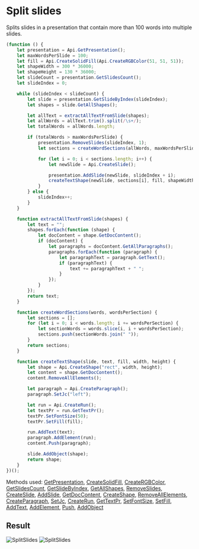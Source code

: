 # Split slides

Splits slides in a presentation that contain more than 100 words into multiple slides.

```ts
(function () {
    let presentation = Api.GetPresentation();
    let maxWordsPerSlide = 100;
    let fill = Api.CreateSolidFill(Api.CreateRGBColor(51, 51, 51));
    let shapeWidth = 300 * 36000;
    let shapeHeight = 130 * 36000;
    let slideCount = presentation.GetSlidesCount();
    let slideIndex = 0;

    while (slideIndex < slideCount) {
        let slide = presentation.GetSlideByIndex(slideIndex);
        let shapes = slide.GetAllShapes();

        let allText = extractAllTextFromSlide(shapes);
        let allWords = allText.trim().split(/\s+/);
        let totalWords = allWords.length;

        if (totalWords > maxWordsPerSlide) {
            presentation.RemoveSlides(slideIndex, 1);
            let sections = createWordSections(allWords, maxWordsPerSlide);

            for (let i = 0; i < sections.length; i++) {
                let newSlide = Api.CreateSlide();

                presentation.AddSlide(newSlide, slideIndex + i);
                createTextShape(newSlide, sections[i], fill, shapeWidth, shapeHeight);
            }
        } else {
            slideIndex++;
        }
    }

    function extractAllTextFromSlide(shapes) {
        let text = "";
        shapes.forEach(function (shape) {
            let docContent = shape.GetDocContent();
            if (docContent) {
                let paragraphs = docContent.GetAllParagraphs();
                paragraphs.forEach(function (paragraph) {
                    let paragraphText = paragraph.GetText();
                    if (paragraphText) {
                        text += paragraphText + " ";
                    }
                });
            }
        });
        return text;
    }

    function createWordSections(words, wordsPerSection) {
        let sections = [];
        for (let i = 0; i < words.length; i += wordsPerSection) {
            let sectionWords = words.slice(i, i + wordsPerSection);
            sections.push(sectionWords.join(" "));
        }
        return sections;
    }

    function createTextShape(slide, text, fill, width, height) {
        let shape = Api.CreateShape("rect", width, height);
        let content = shape.GetDocContent();
        content.RemoveAllElements();

        let paragraph = Api.CreateParagraph();
        paragraph.SetJc("left");

        let run = Api.CreateRun();
        let textPr = run.GetTextPr();
        textPr.SetFontSize(50);
        textPr.SetFill(fill);

        run.AddText(text);
        paragraph.AddElement(run);
        content.Push(paragraph);

        slide.AddObject(shape);
        return shape;
    }
})();
```

Methods used: [GetPresentation](/site/docs/office-api/usage-api/presentation-api/Api/Methods/GetPresentation.md), [CreateSolidFill](/site/docs/office-api/usage-api/presentation-api/Api/Methods/CreateSolidFill.md), [CreateRGBColor](/site/docs/office-api/usage-api/presentation-api/Api/Methods/CreateRGBColor.md), [GetSlidesCount](/site/docs/office-api/usage-api/presentation-api/ApiPresentation/Methods/GetSlidesCount.md), [GetSlideByIndex](/site/docs/office-api/usage-api/presentation-api/ApiPresentation/Methods/GetSlideByIndex.md), [GetAllShapes](/site/docs/office-api/usage-api/presentation-api/ApiSlide/Methods/GetAllShapes.md), [RemoveSlides](/site/docs/office-api/usage-api/presentation-api/ApiPresentation/Methods/RemoveSlides.md), [CreateSlide](/site/docs/office-api/usage-api/presentation-api/Api/Methods/CreateSlide.md), [AddSlide](/site/docs/office-api/usage-api/presentation-api/ApiPresentation/Methods/AddSlide.md), [GetDocContent](/site/docs/office-api/usage-api/presentation-api/ApiShape/Methods/GetDocContent.md), [CreateShape](/site/docs/office-api/usage-api/presentation-api/Api/Methods/CreateShape.md), [RemoveAllElements](/site/docs/office-api/usage-api/presentation-api/ApiDocumentContent/Methods/RemoveAllElements.md), [CreateParagraph](/site/docs/office-api/usage-api/presentation-api/Api/Methods/CreateParagraph.md), [SetJc](/site/docs/office-api/usage-api/presentation-api/ApiParagraph/Methods/SetJc.md), [CreateRun](/site/docs/office-api/usage-api/presentation-api/Api/Methods/CreateRun.md), [GetTextPr](/site/docs/office-api/usage-api/presentation-api/ApiRun/Methods/GetTextPr.md), [SetFontSize](/site/docs/office-api/usage-api/presentation-api/ApiTextPr/Methods/SetFontSize.md), [SetFill](/site/docs/office-api/usage-api/presentation-api/ApiTextPr/Methods/SetFill.md), [AddText](/site/docs/office-api/usage-api/presentation-api/ApiRun/Methods/AddText.md), [AddElement](/site/docs/office-api/usage-api/presentation-api/ApiParagraph/Methods/AddElement.md), [Push](/site/docs/office-api/usage-api/presentation-api/ApiDocumentContent/Methods/Push.md), [AddObject](/site/docs/office-api/usage-api/presentation-api/ApiSlide/Methods/AddObject.md)

## Result

![SplitSlides](/assets/images/plugins/split-slides.png#gh-light-mode-only)
![SplitSlides](/assets/images/plugins/split-slides.dark.png#gh-dark-mode-only)
